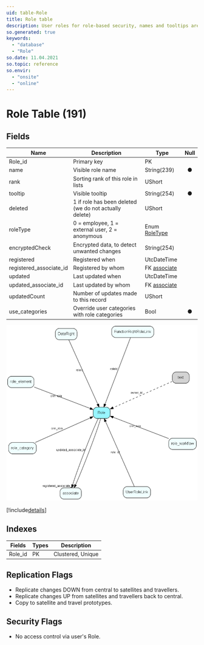 ```yaml
---
uid: table-Role
title: Role table
description: User roles for role-based security, names and tooltips are in LocaleText. For more information regarding role based security, see http;//techdoc.superoffice.com
so.generated: true
keywords:
  - "database"
  - "Role"
so.date: 11.04.2021
so.topic: reference
so.envir:
  - "onsite"
  - "online"
---
```


# Role Table (191)

## Fields

| Name | Description | Type | Null |
|------|-------------|------|:----:|
|Role\_id|Primary key|PK| |
|name|Visible role name|String(239)|&#x25CF;|
|rank|Sorting rank of this role in lists|UShort| |
|tooltip|Visible tooltip|String(254)|&#x25CF;|
|deleted|1 if role has been deleted (we do not actually delete)|UShort| |
|roleType|0 = employee, 1 = external user, 2 = anonymous|Enum [RoleType](enums/roletype.md)| |
|encryptedCheck|Encrypted data, to detect unwanted changes|String(254)| |
|registered|Registered when|UtcDateTime| |
|registered\_associate\_id|Registered by whom|FK [associate](associate.md)| |
|updated|Last updated when|UtcDateTime| |
|updated\_associate\_id|Last updated by whom|FK [associate](associate.md)| |
|updatedCount|Number of updates made to this record|UShort| |
|use\_categories|Override user categories with role categories|Bool|&#x25CF;|


![Role table relationship diagram](./media/Role.png)

[!include[details](./includes/role.md)]

## Indexes

| Fields | Types | Description |
|--------|-------|-------------|
|Role\_id |PK |Clustered, Unique |

## Replication Flags

* Replicate changes DOWN from central to satellites and travellers.
* Replicate changes UP from satellites and travellers back to central.
* Copy to satellite and travel prototypes.

## Security Flags

* No access control via user's Role.

